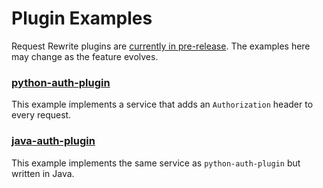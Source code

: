 # Plugin Examples

Request Rewrite plugins are [currently in pre-release](https://mayhem4api.forallsecure.com/docs/rewrite.html).
The examples here may change as the feature evolves.

### [python-auth-plugin](python-auth-plugin)

This example implements a service that adds an `Authorization` header to every request.

### [java-auth-plugin](java-auth-plugin)

This example implements the same service as `python-auth-plugin` but written in Java.
